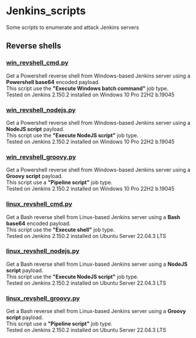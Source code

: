 # Jenkins_scripts
Some scripts to enumerate and attack Jenkins servers

## Reverse shells
### [win_revshell_cmd.py](win_revshell_cmd.py/)
Get a Powershell reverse shell from Windows-based Jenkins server using a **Powershell base64** encoded payload.\
This script use the **"Execute Windows batch command"** job type.\
Tested on Jenkins 2.150.2 installed on Windows 10 Pro 22H2 b.19045

### [win_revshell_nodejs.py](win_revshell_nodejs.py/)
Get a Powershell reverse shell from Windows-based Jenkins server using a **NodeJS script** payload.\
This script use the **"Execute NodeJS script"** job type.\
Tested on Jenkins 2.150.2 installed on Windows 10 Pro 22H2 b.19045

### [win_revshell_groovy.py](win_revshell_groovy.py/)
Get a Powershell reverse shell from Windows-based Jenkins server using a **Groovy script** payload.\
This script use a **"Pipeline script"** job type.\
Tested on Jenkins 2.150.2 installed on Windows 10 Pro 22H2 b.19045

### [linux_revshell_cmd.py](linux_revshell_cmd.py/)
Get a Bash reverse shell from Linux-based Jenkins server using a **Bash base64** encoded payload.\
This script use the **"Execute shell"** job type.\
Tested on Jenkins 2.150.2 installed on Ubuntu Server 22.04.3 LTS

### [linux_revshell_nodejs.py](linux_revshell_nodejs.py/)
Get a Bash reverse shell from Linux-based Jenkins server using a **NodeJS script** payload.\
This script use the **"Execute NodeJS script"** job type.\
Tested on Jenkins 2.150.2 installed on Ubuntu Server 22.04.3 LTS

### [linux_revshell_groovy.py](linux_revshell_groovy.py/)
Get a Bash reverse shell from Linux-based Jenkins server using a **Groovy script** payload.\
This script use a **"Pipeline script"** job type.\
Tested on Jenkins 2.150.2 installed on Ubuntu Server 22.04.3 LTS
